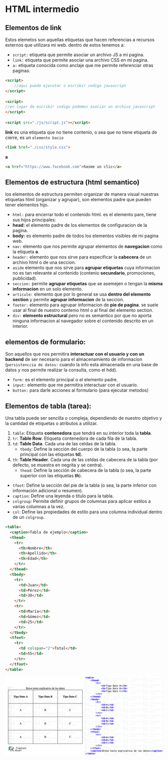# HTML intermedio
## Elementos de link
Estos elemetos son aquellas etiquetas que hacen referencias a recursos externos que utilizara mi web.
dentro de estos tenemos a:
- `script:` etiqueta que permite asociar un archivo JS a mi pagina.
- `link:` etiqueta que permite asociar una archivo CSS en mi pagina.
- `a:` etiqueta conocida como anclaje que me permite referenciar otras paginas.

```html
<script> 
    //aqui puedo ejecutar o escribir codigo javascript
</script>

<script>
//en lugar de escribir codigo podemos asociar un archivo javascript
</script>

<script src="./js/script.js"></script>
```
**link**
es una etiqueta que no tiene contenio, o sea que no tiene etiqueta de cierre, es un `elemento bacio`
```html
<link href="./css/style.css">
```
**a**
```html
<a href="https://www.facebook.com">hasme un clic</a>
```
## Elementos de estructura (html semantico)
los elementos de estructura permiten organizar de manera visual nuestras etiquetas html (organizar y agrupar), son elementos padre que pueden tener elementos hijo.
- `html:` para encerrar todo el contenido html. es el elemento pare, tiene sus hijos principales:
- **head:** el elemento padre de los elementos de configuracion de la pagina.
- **body:** es elemento padre de todos los elementos visibles de mi pagina web.
- `nav:` elemento que nos permite agrupar elementos de **navegacion** como la etiqueta **a**.
- `header:` elemento que nos sirve para especificar la **cabecera** de un archivo html o de una seccion.
- `aside` elemento que nos sirve para **agrupar etiquetas** cuya informacion no es tan relevante al contenido (contenio **secundario**, promociones, publicidad).
- `seccion:` permite **agrupar etiquetas** que se asemejen o tengan la **misma informacion** en un solo elemento.
- `articule:` elemento que por lo general se usa **dentro del elemento section** y permite **agrupar informacion** de la seccion.
- `footer:` elemento para agrupar informacion de **pie de pagina**. se suele usar al final de nuestro contenio html o al final del elemento section.
- `div:` **elemento estructural** pero no es semantico por que no aporta ninguna informacion al navegador sobre el contenido descrito en un interior.

## elementos de formulario:
Son aquellos que nos permitira **interactuar con el usuario y con un backend** de ser necesario para el almacenamiento de informacion (`persistenccia de datos:` cuando la info esta almacenada en una base de datos y nos permite realizar la consulta, como el hdd).
- `form:` es el elemento principal o el elemento padre.
- `input:` elemento que me permitira interactuar con el usuario.
- `button:` para darle acciones al formulario (para ejecutar metodos) 
## Elementos de tabla (tarea):
Una tabla puede ser sencilla o compleja, dependiendo de nuestro objetivo y la cantidad de etiquetas o atributos a utilizar.
1. `table`: Etiqueta **contenedora** que tendrá en su interior toda la **tabla**.
2. `tr`: **Table Row**. Etiqueta contenedora de cada fila de la tabla.
3. `td`: **Table Data**. Cada una de las celdas de la tabla.
    - `tbody`: Define la sección del cuerpo de la tabla (o sea, la parte principal con las etiquetas **td**).
4. `th`: **Table Header**. Cada una de las celdas de cabecera de la tabla  (por defecto, se muestra en negrita y se centra). 
    - `thead`: Define la sección de cabecera de la tabla (o sea, la parte superior con las etiquetas **th**). 
- `tfoot`: Define la sección del pie de la tabla (o sea, la parte inferior con información adicional o resumen). 
- `caption`: Define una leyenda o título para la tabla. 
- `colgroup`: Permite definir grupos de columnas para aplicar estilos a varias columnas a la vez. 
- `col`: Define las propiedades de estilo para una columna individual dentro de un `colgroup`. 
```html
<table>
  <caption>Tabla de ejemplo</caption>
  <thead>
    <tr>
      <th>Nombre</th>
      <th>Apellido</th>
      <th>Edad</th>
    </tr>
  </thead>
  <tbody>
    <tr>
      <td>Juan</td>
      <td>Pérez</td>
      <td>30</td>
    </tr>
    <tr>
      <td>María</td>
      <td>Gómez</td>
      <td>25</td>
    </tr>
  </tbody>
  <tfoot>
    <tr>
      <td colspan="2">Total</td>
      <td>55</td>
    </tr>
  </tfoot>
</table>
```
![alt text](image-9.png)